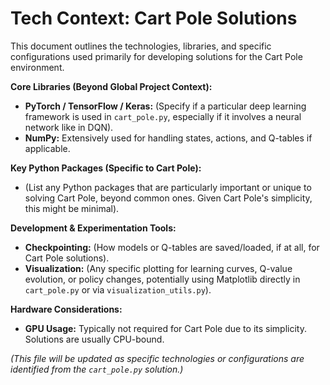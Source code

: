 # Tech Context: Cart Pole Solutions

This document outlines the technologies, libraries, and specific configurations used primarily for developing solutions for the Cart Pole environment.

**Core Libraries (Beyond Global Project Context):**
- **PyTorch / TensorFlow / Keras:** (Specify if a particular deep learning framework is used in `cart_pole.py`, especially if it involves a neural network like in DQN).
- **NumPy:** Extensively used for handling states, actions, and Q-tables if applicable.

**Key Python Packages (Specific to Cart Pole):**
- (List any Python packages that are particularly important or unique to solving Cart Pole, beyond common ones. Given Cart Pole's simplicity, this might be minimal).

**Development & Experimentation Tools:**
- **Checkpointing:** (How models or Q-tables are saved/loaded, if at all, for Cart Pole solutions).
- **Visualization:** (Any specific plotting for learning curves, Q-value evolution, or policy changes, potentially using Matplotlib directly in `cart_pole.py` or via `visualization_utils.py`).

**Hardware Considerations:**
- **GPU Usage:** Typically not required for Cart Pole due to its simplicity. Solutions are usually CPU-bound.

*(This file will be updated as specific technologies or configurations are identified from the `cart_pole.py` solution.)*

